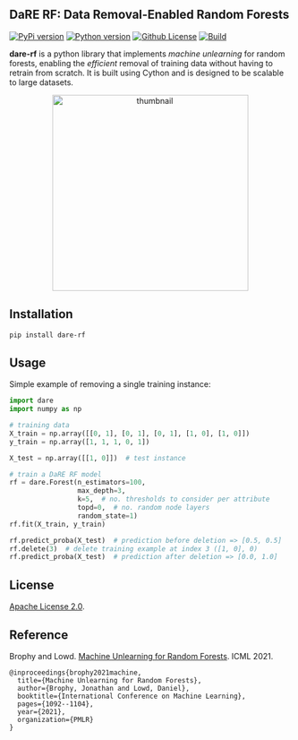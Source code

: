 DaRE RF: Data Removal-Enabled Random Forests
---
[![PyPi version](https://img.shields.io/pypi/v/dare-rf)](https://pypi.org/project/dare-rf/)
[![Python version](https://img.shields.io/badge/python-3.7%20%7C%203.8%20%7C%203.9%20%7C%203.10-blue)](https://pypi.org/project/dare-rf/)
[![Github License](https://img.shields.io/badge/License-Apache%202.0-blue.svg)](https://github.com/jjbrophy47/dare_rf/blob/master/LICENSE)
[![Build](https://github.com/jjbrophy47/dare_rf/actions/workflows/wheels.yml/badge.svg?branch=v1.0.0)](https://github.com/jjbrophy47/dare_rf/actions/workflows/wheels.yml)

**dare-rf** is a python library that implements *machine unlearning* for random forests, enabling the _efficient_ removal of training data without having to retrain from scratch. It is built using Cython and is designed to be scalable to large datasets.

<p align="center">
	<img align="center" src="images/thumbnail.png" alt="thumbnail", width="350">
</p>

Installation
---
```sh
pip install dare-rf
```

Usage
---
Simple example of removing a single training instance:

```python
import dare
import numpy as np

# training data
X_train = np.array([[0, 1], [0, 1], [0, 1], [1, 0], [1, 0]])
y_train = np.array([1, 1, 1, 0, 1])

X_test = np.array([[1, 0]])  # test instance

# train a DaRE RF model
rf = dare.Forest(n_estimators=100,
                 max_depth=3,
                 k=5,  # no. thresholds to consider per attribute
                 topd=0,  # no. random node layers
                 random_state=1)
rf.fit(X_train, y_train)

rf.predict_proba(X_test)  # prediction before deletion => [0.5, 0.5]
rf.delete(3)  # delete training example at index 3 ([1, 0], 0)
rf.predict_proba(X_test)  # prediction after deletion => [0.0, 1.0]
```

License
---
[Apache License 2.0](https://github.com/jjbrophy47/dare_rf/blob/master/LICENSE).


Reference
---
Brophy and Lowd. [Machine Unlearning for Random Forests](http://proceedings.mlr.press/v139/brophy21a.html). ICML 2021.

```
@inproceedings{brophy2021machine,
  title={Machine Unlearning for Random Forests},
  author={Brophy, Jonathan and Lowd, Daniel},
  booktitle={International Conference on Machine Learning},
  pages={1092--1104},
  year={2021},
  organization={PMLR}
}
```
